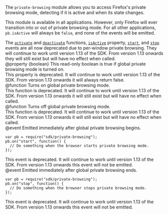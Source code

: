 <!-- This Source Code Form is subject to the terms of the Mozilla Public
   - License, v. 2.0. If a copy of the MPL was not distributed with this
   - file, You can obtain one at http://mozilla.org/MPL/2.0/. -->

<!-- contributed by Paul O'Shannessy [paul@oshannessy.com]  -->
<!-- edited by Noelle Murata [fiveinchpixie@gmail.com]  -->
<!-- contributed by Irakli Gozalishvili [gozala@mozilla.com] -->

The `private-browsing` module allows you to access Firefox's private browsing
mode, detecting if it is active and when its state changes.

This module is available in all applications. However, only Firefox will ever
transition into or out of private browsing mode. For all other applications,
`pb.isActive` will always be `false`, and none of the events will be emitted.

<div class="warning">
The <a href="modules/sdk/private-browsing.html#activate()"><code>activate</code></a>
and <a href="modules/sdk/private-browsing.html#deactivate()"><code>deactivate</code></a>
functions, <a href="modules/sdk/private-browsing.html#isActive"><code>isActive</code></a>
property, <a href="modules/sdk/private-browsing.html#start"><code>start</code></a>,
and <a href="modules/sdk/private-browsing.html#stop"><code>stop</code></a>
events are all
now deprecated due to per-window private browsing. They will continue to work
until version 1.13 of the SDK. From version 1.13 onwards they will still exist
but will have no effect when called.
</div>

<api name="isActive">
@property {boolean}
  This read-only boolean is true if global private browsing mode is turned on.

  <div class="warning">
  This property is deprecated. It will continue to work until version 1.13 of the SDK.
  From version 1.13 onwards it will always return false.
  </div>
</api>

<api name="activate">
@function
  Turns on global private browsing mode.

  <div class="warning">
  This function is deprecated. It will continue to work until version 1.13 of the SDK.
  From version 1.13 onwards it will still exist but will have no effect when called.
  </div>
</api>

<api name="deactivate">
@function
  Turns off global private browsing mode.

  <div class="warning">
  This function is deprecated. It will continue to work until version 1.13 of the SDK.
  From version 1.13 onwards it will still exist but will have no effect when called.
  </div>
</api>

<api name="start">
@event
Emitted immediately after global private browsing begins.

    var pb = require("sdk/private-browsing");
    pb.on("start", function() {
      // Do something when the browser starts private browsing mode.
    });

  <div class="warning">
  This event is deprecated. It will continue to work until version 1.13 of the SDK.
  From version 1.13 onwards this event will not be emitted.
  </div>
</api>

<api name="stop">
@event
Emitted immediately after global private browsing ends.

    var pb = require("sdk/private-browsing");
    pb.on("stop", function() {
      // Do something when the browser stops private browsing mode.
    });

  <div class="warning">
  This event is deprecated. It will continue to work until version 1.13 of the SDK.
  From version 1.13 onwards this event will not be emitted.
  </div>
</api>
